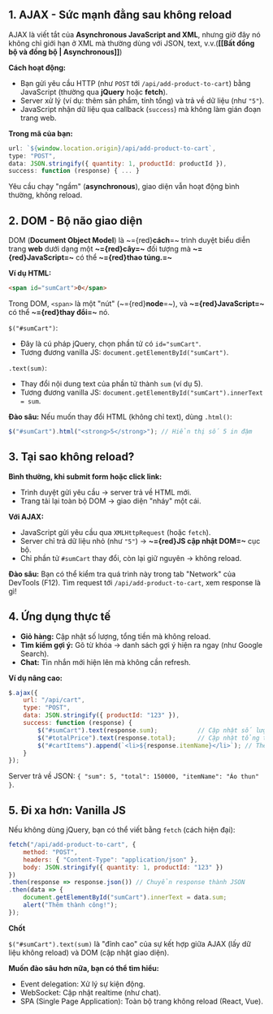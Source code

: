 
## 1. AJAX - Sức mạnh đằng sau không reload

AJAX là viết tắt của **Asynchronous JavaScript and XML**, nhưng giờ đây nó không chỉ giới hạn ở XML mà thường dùng với JSON, text, v.v.(**[[Bất đồng bộ và đồng bộ | Asynchronous]]**)

**Cách hoạt động:**

* Bạn gửi yêu cầu HTTP (như `POST` tới `/api/add-product-to-cart`) bằng JavaScript (thường qua **jQuery** hoặc **fetch**).
* Server xử lý (ví dụ: thêm sản phẩm, tính tổng) và trả về dữ liệu (như `"5"`).
* JavaScript nhận dữ liệu qua callback (`success`) mà không làm gián đoạn trang web.

**Trong mã của bạn:**

```javascript
url: `${window.location.origin}/api/add-product-to-cart`,
type: "POST",
data: JSON.stringify({ quantity: 1, productId: productId }),
success: function (response) { ... }
```

Yêu cầu chạy "ngầm" (**asynchronous**), giao diện vẫn hoạt động bình thường, không reload.


## 2. DOM - Bộ não giao diện

DOM (**Document Object Model**) là ~={red}**cách**=~ trình duyệt biểu diễn trang **web** dưới dạng một **~={red}cây=~** đối tượng mà **~={red}JavaScript=~** có thể **~={red}thao túng.=~**

**Ví dụ HTML:**

```html
<span id="sumCart">0</span>
```

Trong DOM, `<span>` là một "nút" (~={red}**node**=~), và **~={red}JavaScript=~** có thể **~={red}thay đổi=~** nó.

`$("#sumCart")`:

* Đây là cú pháp jQuery, chọn phần tử có `id="sumCart"`.
* Tương đương vanilla JS: `document.getElementById("sumCart")`.

`.text(sum)`:

* Thay đổi nội dung text của phần tử thành `sum` (ví dụ 5).
* Tương đương vanilla JS: `document.getElementById("sumCart").innerText = sum`.

**Đào sâu:** Nếu muốn thay đổi HTML (không chỉ text), dùng `.html()`:

```javascript
$("#sumCart").html("<strong>5</strong>"); // Hiển thị số 5 in đậm
```

## 3. Tại sao không reload?

**Bình thường, khi submit form hoặc click link:**

* Trình duyệt gửi yêu cầu → server trả về HTML mới.
* Trang tải lại toàn bộ DOM → giao diện "nháy" một cái.

**Với AJAX:**

* JavaScript gửi yêu cầu qua `XMLHttpRequest` (hoặc `fetch`).
* Server chỉ trả dữ liệu nhỏ (như `"5"`) → **~={red}JS cập nhật DOM=~** cục bộ.
* Chỉ phần tử `#sumCart` thay đổi, còn lại giữ nguyên → không reload.

**Đào sâu:** Bạn có thể kiểm tra quá trình này trong tab "Network" của DevTools (F12). Tìm request tới `/api/add-product-to-cart`, xem response là gì!

## 4. Ứng dụng thực tế

* **Giỏ hàng:** Cập nhật số lượng, tổng tiền mà không reload.
* **Tìm kiếm gợi ý:** Gõ từ khóa → danh sách gợi ý hiện ra ngay (như Google Search).
* **Chat:** Tin nhắn mới hiện lên mà không cần refresh.

**Ví dụ nâng cao:**

```javascript
$.ajax({
    url: "/api/cart",
    type: "POST",
    data: JSON.stringify({ productId: "123" }),
    success: function (response) {
        $("#sumCart").text(response.sum);           // Cập nhật số lượng
        $("#totalPrice").text(response.total);      // Cập nhật tổng tiền
        $("#cartItems").append(`<li>${response.itemName}</li>`); // Thêm sản phẩm vào danh sách
    }
});
```

Server trả về JSON: `{ "sum": 5, "total": 150000, "itemName": "Áo thun" }`.

## 5. Đi xa hơn: Vanilla JS

Nếu không dùng jQuery, bạn có thể viết bằng `fetch` (cách hiện đại):

```javascript
fetch("/api/add-product-to-cart", {
    method: "POST",
    headers: { "Content-Type": "application/json" },
    body: JSON.stringify({ quantity: 1, productId: "123" })
})
.then(response => response.json()) // Chuyển response thành JSON
.then(data => {
    document.getElementById("sumCart").innerText = data.sum;
    alert("Thêm thành công!");
});
```

**Chốt**

`$("#sumCart").text(sum)` là "đỉnh cao" của sự kết hợp giữa AJAX (lấy dữ liệu không reload) và DOM (cập nhật giao diện).

**Muốn đào sâu hơn nữa, bạn có thể tìm hiểu:**

* Event delegation: Xử lý sự kiện động.
* WebSocket: Cập nhật realtime (như chat).
* SPA (Single Page Application): Toàn bộ trang không reload (React, Vue).

